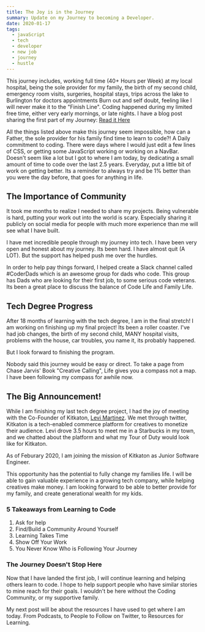 ```yaml
---
title: The Joy is in the Journey
summary: Update on my Journey to becoming a Developer.
date: 2020-01-17
tags:
  - javaScript
  - tech
  - developer
  - new job
  - journey
  - hustle
---
```


This journey includes, working full time (40+ Hours per Week) at my local hospital, being the sole provider for my family, the birth of my second child, emergency room visits, surgeries, hospital stays, trips across the lake to Burlington for doctors appointments Burn out and self doubt, feeling like I will never make it to the "Finish Line". Coding happened during my limited free time, either very early mornings, or late nights. I have a blog post sharing the first part of my Journey: [Read it Here](<https://emmettnaughton.com/posts/the-journey-(so-far)/>)

All the things listed above make this journey seem impossible, how can a Father, the sole provider for his family find time to learn to code?! A Daily commitment to coding. There were days where I would just edit a few lines of CSS, or getting some JavaScript working or working on a NavBar. Doesn't seem like a lot but I got to where I am today, by dedicating a small amount of time to code over the last 2.5 years. Everyday, put a little bit of work on getting better. Its a reminder to always try and be 1% better than you were the day before, that goes for anything in life.

## The Importance of Community

It took me months to realize I needed to share my projects. Being vulnerable is hard, putting your work out into the world is scary. Especially sharing it publicly on social media for people with much more experience than me will see what I have built.

I have met incredible people through my journey into tech. I have been very open and honest about my journey. Its been hard. I have almost quit (A LOT). But the support has helped push me over the hurdles.

In order to help pay things forward, I helped create a Slack channel called #CoderDads which is an awesome group for dads who code. This group has Dads who are looking for their first job, to some serious code veterans. Its been a great place to discuss the balance of Code Life and Family Life.

## Tech Degree Progress

After 18 months of learning with the tech degree, I am in the final stretch! I am working on finishing up my final project! Its been a roller coaster. I've had job changes, the birth of my second child, MANY hospital visits, problems with the house, car troubles, you name it, its probably happened.

But I look forward to finishing the program.

Nobody said this journey would be easy or direct. To take a page from Chase Jarvis' Book "Creative Calling", Life gives you a compass not a map. I have been following my compass for awhile now.

## The Big Announcement!

While I am finishing my last tech degree project, I had the joy of meeting with the Co-Founder of Kitkaton, [Levi Martinez](http://twitter.com/mrcasualhipster). We met through twitter, Kitkaton is a tech-enabled commerce platform for creatives to monetize their audience. Levi drove 3.5 hours to meet me in a Starbucks in my town, and we chatted about the platform and what my Tour of Duty would look like for Kitkaton.

As of Feburary 2020, I am joining the mission of Kitkaton as Junior Software Engineer.

This opportunity has the potential to fully change my families life. I will be able to gain valuable experience in a growing tech company, while helping creatives make money. I am looking forward to be able to better provide for my family, and create generational wealth for my kids.

### 5 Takeaways from Learning to Code

1. Ask for help
1. Find/Build a Community Around Yourself
1. Learning Takes Time
1. Show Off Your Work
1. You Never Know Who is Following Your Journey

### The Journey Doesn't Stop Here

Now that I have landed the first job, I will continue learning and helping others learn to code. I hope to help support people who have similar stories to mine reach for their goals. I wouldn't be here without the Coding Community, or my supportive family.

My next post will be about the resources I have used to get where I am today. From Podcasts, to People to Follow on Twitter, to Resources for Learning.
